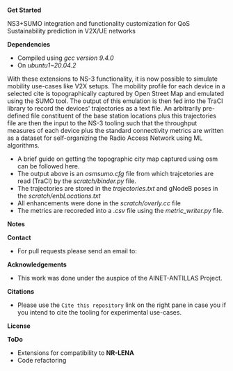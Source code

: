 **Get Started**

NS3+SUMO integration and functionality customization for QoS Sustainability prediction in V2X/UE networks 


**Dependencies**
- Compiled using _gcc version 9.4.0_
- On _ubuntu1~20.04.2_
  
With these extensions to NS-3 functionality, it is now possible to simulate mobility use-cases 
like V2X setups. The mobility profile for each device in a selected cite is topographically 
captured by Open Street Map and emulated using the SUMO tool. The output of this emulation is then
fed into the TraCI library to record the devices' trajectories as a text file.
An arbitrarily pre-defined file constituent of the base station locations plus this trajectories file
are then the input to the NS-3 tooling such that the throughput measures of each device plus the 
standard connectivity metrics are written as a dataset for self-organizing the Radio Access Network
using ML algorithms.

- A brief guide on getting the topographic city map captured using osm can be followed here.
- The output above is an _osmsumo.cfg_ file from which trajcetories are read  (TraCI) by the _scratch/binder.py_ file.
- The trajectories are stored in the _trajectories.txt_ and gNodeB poses in the _scratch/enbLocations.txt_
- All enhancements were done in the _scratch/overly.cc_ file
- The metrics are recoreded into a _.csv_ file using the _metric_writer.py_ file.

**Notes**

**Contact**
- For pull requests please send an email to:

**Acknowledgements**
- This work was done under the auspice of the AINET-ANTILLAS Project.

**Citations**
- Please use the `Cite this repository` link on the right pane in case you if you intend to cite the tooling for experimental use-cases.  

**License**

**ToDo**
- Extensions for compatibility to **NR-LENA**
- Code refactoring
